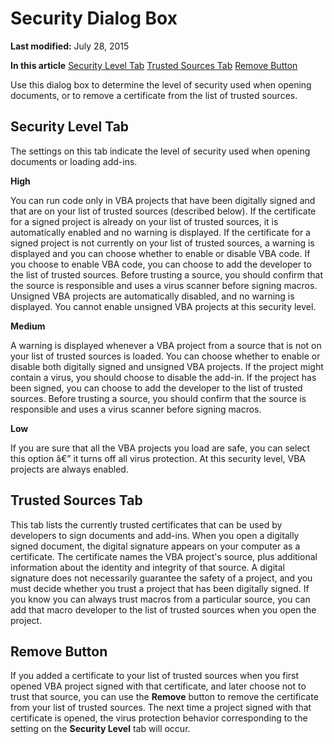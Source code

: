 
# Security Dialog Box

 **Last modified:** July 28, 2015

 **In this article**
 [Security Level Tab](#sectionSection0)
 [Trusted Sources Tab](#sectionSection1)
 [Remove Button](#sectionSection2)


Use this dialog box to determine the level of security used when opening documents, or to remove a certificate from the list of trusted sources.


## Security Level Tab
<a name="sectionSection0"> </a>

The settings on this tab indicate the level of security used when opening documents or loading add-ins.

 **High**

You can run code only in VBA projects that have been digitally signed and that are on your list of trusted sources (described below). If the certificate for a signed project is already on your list of trusted sources, it is automatically enabled and no warning is displayed. If the certificate for a signed project is not currently on your list of trusted sources, a warning is displayed and you can choose whether to enable or disable VBA code. If you choose to enable VBA code, you can choose to add the developer to the list of trusted sources. Before trusting a source, you should confirm that the source is responsible and uses a virus scanner before signing macros. Unsigned VBA projects are automatically disabled, and no warning is displayed. You cannot enable unsigned VBA projects at this security level.

 **Medium**

A warning is displayed whenever a VBA project from a source that is not on your list of trusted sources is loaded. You can choose whether to enable or disable both digitally signed and unsigned VBA projects. If the project might contain a virus, you should choose to disable the add-in. If the project has been signed, you can choose to add the developer to the list of trusted sources. Before trusting a source, you should confirm that the source is responsible and uses a virus scanner before signing macros.

 **Low**

If you are sure that all the VBA projects you load are safe, you can select this option â€” it turns off all virus protection. At this security level, VBA projects are always enabled.


## Trusted Sources Tab
<a name="sectionSection1"> </a>

This tab lists the currently trusted certificates that can be used by developers to sign documents and add-ins. When you open a digitally signed document, the digital signature appears on your computer as a certificate. The certificate names the VBA project's source, plus additional information about the identity and integrity of that source. A digital signature does not necessarily guarantee the safety of a project, and you must decide whether you trust a project that has been digitally signed. If you know you can always trust macros from a particular source, you can add that macro developer to the list of trusted sources when you open the project.


## Remove Button
<a name="sectionSection2"> </a>

If you added a certificate to your list of trusted sources when you first opened VBA project signed with that certificate, and later choose not to trust that source, you can use the  **Remove** button to remove the certificate from your list of trusted sources. The next time a project signed with that certificate is opened, the virus protection behavior corresponding to the setting on the **Security Level** tab will occur.

